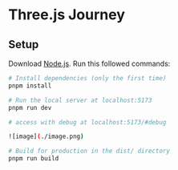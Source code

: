 # Three.js Journey

## Setup
Download [Node.js](https://nodejs.org/en/download/).
Run this followed commands:

``` bash
# Install dependencies (only the first time)
pnpm install

# Run the local server at localhost:5173
pnpm run dev

# access with debug at localhost:5173/#debug

![image](./image.png)

# Build for production in the dist/ directory
pnpm run build
```

